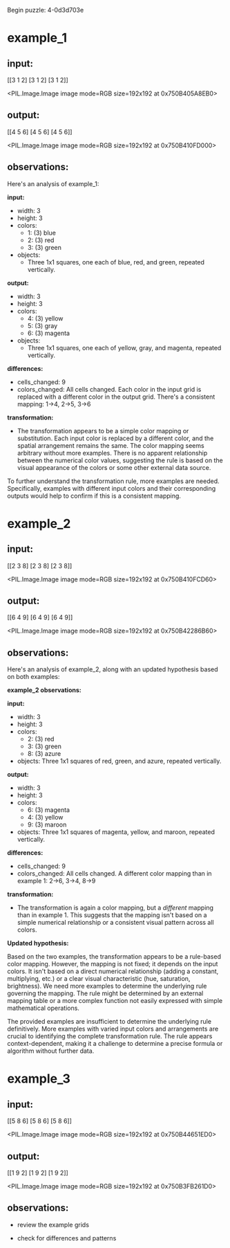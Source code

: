 Begin puzzle: 4-0d3d703e


# example_1

## input:

[[3 1 2]
 [3 1 2]
 [3 1 2]]


<PIL.Image.Image image mode=RGB size=192x192 at 0x750B405A8EB0>


## output:

[[4 5 6]
 [4 5 6]
 [4 5 6]]


<PIL.Image.Image image mode=RGB size=192x192 at 0x750B410FD000>


## observations:

Here's an analysis of example_1:

**input:**
  - width: 3
  - height: 3
  - colors:
    - 1: (3) blue
    - 2: (3) red
    - 3: (3) green
  - objects:
    - Three 1x1 squares, one each of blue, red, and green, repeated vertically.


**output:**
  - width: 3
  - height: 3
  - colors:
    - 4: (3) yellow
    - 5: (3) gray
    - 6: (3) magenta
  - objects:
    - Three 1x1 squares, one each of yellow, gray, and magenta, repeated vertically.


**differences:**
  - cells_changed: 9
  - colors_changed: All cells changed.  Each color in the input grid is replaced with a different color in the output grid.  There's a consistent mapping: 1->4, 2->5, 3->6


**transformation:**
  - The transformation appears to be a simple color mapping or substitution.  Each input color is replaced by a different color, and the spatial arrangement remains the same.  The color mapping seems arbitrary without more examples.  There is no apparent relationship between the numerical color values, suggesting the rule is based on the visual appearance of the colors or some other external data source.


To further understand the transformation rule, more examples are needed.  Specifically, examples with different input colors and their corresponding outputs would help to confirm if this is a consistent mapping.


# example_2

## input:

[[2 3 8]
 [2 3 8]
 [2 3 8]]


<PIL.Image.Image image mode=RGB size=192x192 at 0x750B410FCD60>


## output:

[[6 4 9]
 [6 4 9]
 [6 4 9]]


<PIL.Image.Image image mode=RGB size=192x192 at 0x750B42286B60>


## observations:

Here's an analysis of example_2, along with an updated hypothesis based on both examples:

**example_2 observations:**

**input:**
  - width: 3
  - height: 3
  - colors:
    - 2: (3) red
    - 3: (3) green
    - 8: (3) azure
  - objects: Three 1x1 squares of red, green, and azure, repeated vertically.

**output:**
  - width: 3
  - height: 3
  - colors:
    - 6: (3) magenta
    - 4: (3) yellow
    - 9: (3) maroon
  - objects: Three 1x1 squares of magenta, yellow, and maroon, repeated vertically.

**differences:**
  - cells_changed: 9
  - colors_changed: All cells changed.  A different color mapping than in example 1: 2->6, 3->4, 8->9

**transformation:**
  - The transformation is again a color mapping, but a *different* mapping than in example 1.  This suggests that the mapping isn't based on a simple numerical relationship or a consistent visual pattern across all colors.


**Updated hypothesis:**

Based on the two examples, the transformation appears to be a rule-based color mapping.  However, the mapping is not fixed; it depends on the input colors. It isn't based on a direct numerical relationship (adding a constant, multiplying, etc.) or a clear visual characteristic (hue, saturation, brightness). We need more examples to determine the underlying rule governing the mapping.  The rule might be determined by an external mapping table or a more complex function not easily expressed with simple mathematical operations.


The provided examples are insufficient to determine the underlying rule definitively. More examples with varied input colors and arrangements are crucial to identifying the complete transformation rule.  The rule appears context-dependent, making it a challenge to determine a precise formula or algorithm without further data.


# example_3

## input:

[[5 8 6]
 [5 8 6]
 [5 8 6]]


<PIL.Image.Image image mode=RGB size=192x192 at 0x750B44651ED0>


## output:

[[1 9 2]
 [1 9 2]
 [1 9 2]]


<PIL.Image.Image image mode=RGB size=192x192 at 0x750B3FB261D0>


## observations:

- review the example grids

- check for differences and patterns

